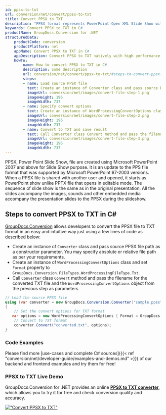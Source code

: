 ```yaml
---
id: ppsx-to-txt
url: conversion/net/convert/ppsx-to-txt
title: Convert PPSX to TXT
description: "PPSX format represents PowerPoint Open XML Slide Show with .ppsx extension. Learn how to convert PPSX to TXT file programmatically in C# language using GroupDocs.Conversion for .NET library."
keywords: Convert PPSX to TXT in C#
productName: GroupDocs.Conversion for .NET
structuredData:
    productCode: conversion
    productPlatform: net
    appName: Convert PPSX to TXT in C#
    appDescription: Convert PPSX to TXT natively with high performance using C# language and server side GroupDocs.Conversion for .NET APIs, without the use of any software like Microsoft or Open Office.
    howTo:
        name: How to convert PPSX to TXT in C# 
        description: Some description
        url: conversion/net/convert/ppsx-to-txt/#steps-to-convert-ppsx-to-txt-in-c
        steps:
        - name: Load source PPSX file 
          text: Create an instance of Converter class and pass source PPSX file path as a constructor parameter. You may specify absolute or relative file path as per your requirements. 
          imageUrl: conversion/net/images/convert-file-step-1.png
          imageHeight: 196
          imageWidth: 737
        - name: Specify convert options 
          text: Create an instance of WordProcessingConvertOptions class.
          imageUrl: conversion/net/images/convert-file-step-2.png
          imageHeight: 196
          imageWidth: 737
        - name: Convert to TXT and save result 
          text: Call Converter class Convert method and pass the filename for the converted HTML file and the WordProcessingConvertOptions object from the previous step as parameters.
          imageUrl: conversion/net/images/convert-file-step-3.png
          imageHeight: 196
          imageWidth: 737
---
```


PPSX, Power Point Slide Show, file are created using Microsoft PowerPoint 2007 and above for Slide Show purpose. It is an update to the PPS file format that was supported by Microsoft PowerPoint 97-2003 versions. When a PPSX file is shared with another user and opened, it starts as PowerPoint show unlike PPTX file that opens in editable mode. The sequence of slide show is the same as in the original presentation. All the slides accompany the images, sounds and other embedded media accompany the presentation slides to the PPSX during the slideshow. 

## Steps to convert PPSX to TXT in C#

[GroupDocs.Conversion](https://products.groupdocs.com/conversion/net) allows developers to convert the PPSX file to TXT format in an easy and intuitive way just using a few lines of code as described below:

* Create an instance of `Converter` class and pass source PPSX file path as a constructor parameter. You may specify absolute or relative file path as per your requirements. 
* Create an instance of `WordProcessingConvertOptions` class and set `Format` property to `GroupDocs.Conversion.FileTypes.WordProcessingFileType.Txt`.
* Call `Converter` class `Convert` method and pass the filename for the converted TXT file and the `WordProcessingConvertOptions` object from the previous step as parameters.

```csharp
// Load the source PPSX file
using (var converter = new GroupDocs.Conversion.Converter("sample.ppsx"))
{
    // Set the convert options for TXT format
   var options = new WordProcessingConvertOptions { Format = GroupDocs.Conversion.FileTypes.WordProcessingFileType.Txt };
    // Convert to TXT format
    converter.Convert("converted.txt", options);
}
```

### Code Examples

Please find more [use-cases and complete C# sources]({{< ref "conversion/net/developer-guide/examples-and-demos.md" >}}) of our backend and frontend examples and try them for free!

### PPSX to TXT Live Demo

GroupDocs.Conversion for .NET provides an online [**PPSX to TXT converter**](https://products.groupdocs.app/conversion/ppsx-to-txt), which allows you to try it for free and check conversion quality and accuracy.

[!["Convert PPSX to TXT"](conversion/net/images/convert-to-txt/convert-ppsx-to-txt.png)](https://products.groupdocs.app/conversion/ppsx-to-txt)